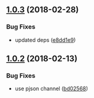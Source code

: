 <a name="1.0.3"></a>
## [1.0.3](https://github.com/oclif/plugin-update/compare/bd0256816d53dd4b56618871741d56c7b3b1d7ca...v1.0.3) (2018-02-28)


### Bug Fixes

* updated deps ([e8dd1e9](https://github.com/oclif/plugin-update/commit/e8dd1e9))

<a name="1.0.2"></a>
## [1.0.2](https://github.com/oclif/plugin-update/compare/v1.0.1...v1.0.2) (2018-02-13)


### Bug Fixes

* use pjson channel ([bd02568](https://github.com/oclif/plugin-update/commit/bd02568))
